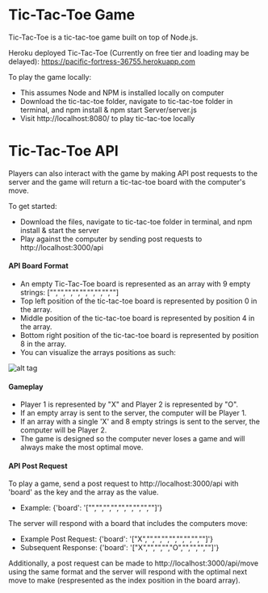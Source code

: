 # Tic-Tac-Toe Game
Tic-Tac-Toe is a tic-tac-toe game built on top of Node.js.

Heroku deployed Tic-Tac-Toe (Currently on free tier and loading may be delayed): https://pacific-fortress-36755.herokuapp.com

To play the game locally:

- This assumes Node and NPM is installed locally on computer
- Download the tic-tac-toe folder, navigate to tic-tac-toe folder in terminal, and npm install & npm start Server/server.js
- Visit http://localhost:8080/ to play tic-tac-toe locally


# Tic-Tac-Toe API
Players can also interact with the game by making API post requests to the server and the game will return a tic-tac-toe board with the computer's move.

To get started:

- Download the files, navigate to tic-tac-toe folder in terminal, and npm install & start the server
- Play against the computer by sending post requests to http://localhost:3000/api

#### API Board Format

- An empty Tic-Tac-Toe board is represented as an array with 9 empty strings: ["","","","","","","","",""]
- Top left position of the tic-tac-toe board is represented by position 0 in the array.
- Middle position of the tic-tac-toe board is represented by position 4 in the array.
- Bottom right position of the tic-tac-toe board is represented by position 8 in the array.
- You can visualize the arrays positions as such:

![alt tag](http://i.imgur.com/bGDfG3n.jpg)

#### Gameplay

- Player 1 is represented by "X" and Player 2 is represented by "O".
- If an empty array is sent to the server, the computer will be Player 1.
- If an array with a single 'X' and 8 empty strings is sent to the server, the computer will be Player 2.
- The game is designed so the computer never loses a game and will always make the most optimal move.

#### API Post Request
To play a game, send a post request to  http://localhost:3000/api with 'board' as the key and the array as the value.
- Example: {'board': '["","","","","","","","",""]'}

The server will respond with a board that includes the computers move:
- Example Post Request: {'board': '["X","","","","","","","",""]'}
- Subsequent Response: {'board': '["X","","","","O","","","",""]'}

Additionally, a post request can be made to http://localhost:3000/api/move using the same format and the server will respond with the optimal next move to make (respresented as the index position in the board array).
